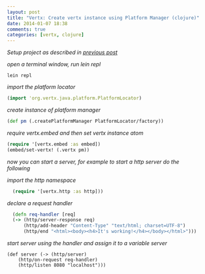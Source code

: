 ```yaml
---
layout: post
title: "Vertx: Create vertx instance using Platform Manager (clojure)"
date: 2014-01-07 18:38
comments: true
categories: [vertx, clojure]
---
```


*Setup project as described in [previous post](http://yerinle.github.io/blog/2013/12/24/vertx-leiningen-plugin-for-vertx-developlment-clojure/)*

*open a terminal window, run lein repl*
```
lein repl
```

*import the platform locator*
``` clojure
(import 'org.vertx.java.platform.PlatformLocator)
```

*create instance of platform manager*
``` clojure
(def pm (.createPlatformManager PlatformLocator/factory))
```

*require vertx.embed and then set vertx instance atom*
``` clojure
(require '[vertx.embed :as embed])
(embed/set-vertx! (.vertx pm))
```

*now you can start a server, for example to start a http server do the following*<br>

*import the http namespace*
``` clojure
  (require '[vertx.http :as http]))
```

*declare a request handler*
``` clojure
  (defn req-handler [req]
  (-> (http/server-response req)
      (http/add-header "Content-Type" "text/html; charset=UTF-8")
      (http/end "<html><body><h4>It's working!</h4></body></html>")))
```

*start server using the handler and assign it to a variable server*
```
(def server (-> (http/server)
    (http/on-request req-handler)
    (http/listen 8080 "localhost")))
```